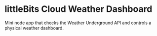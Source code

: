 littleBits Cloud Weather Dashboard
======================

Mini node app that checks the Weather Underground API and controls a physical weather dashboard.
